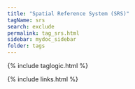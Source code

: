 ```yaml
---
title: "Spatial Reference System (SRS)"
tagName: srs
search: exclude
permalink: tag_srs.html
sidebar: mydoc_sidebar
folder: tags
---
```

{% include taglogic.html %}

{% include links.html %}
